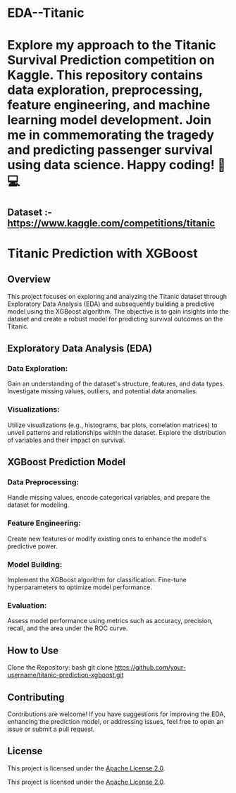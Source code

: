 # EDA--Titanic
# Explore my approach to the Titanic Survival Prediction competition on Kaggle. This repository contains data exploration, preprocessing, feature engineering, and machine learning model development. Join me in commemorating the tragedy and predicting passenger survival using data science. Happy coding! 🚢💻
## Dataset :- https://www.kaggle.com/competitions/titanic

# Titanic Prediction with XGBoost
## Overview
This project focuses on exploring and analyzing the Titanic dataset through Exploratory Data Analysis (EDA) and subsequently building a predictive model using the XGBoost algorithm. The objective is to gain insights into the dataset and create a robust model for predicting survival outcomes on the Titanic.

## Exploratory Data Analysis (EDA)
### Data Exploration:
Gain an understanding of the dataset's structure, features, and data types.
Investigate missing values, outliers, and potential data anomalies.

### Visualizations:
Utilize visualizations (e.g., histograms, bar plots, correlation matrices) to unveil patterns and relationships within the dataset.
Explore the distribution of variables and their impact on survival.

## XGBoost Prediction Model
### Data Preprocessing:
Handle missing values, encode categorical variables, and prepare the dataset for modeling.

### Feature Engineering:
Create new features or modify existing ones to enhance the model's predictive power.

### Model Building:
Implement the XGBoost algorithm for classification.
Fine-tune hyperparameters to optimize model performance.

### Evaluation:
Assess model performance using metrics such as accuracy, precision, recall, and the area under the ROC curve.

## How to Use
Clone the Repository:
bash
git clone https://github.com/your-username/titanic-prediction-xgboost.git

## Contributing
Contributions are welcome! If you have suggestions for improving the EDA, enhancing the prediction model, or addressing issues, feel free to open an issue or submit a pull request.

## License
This project is licensed under the [Apache License 2.0](LICENSE).

This project is licensed under the [Apache License 2.0](LICENSE).
